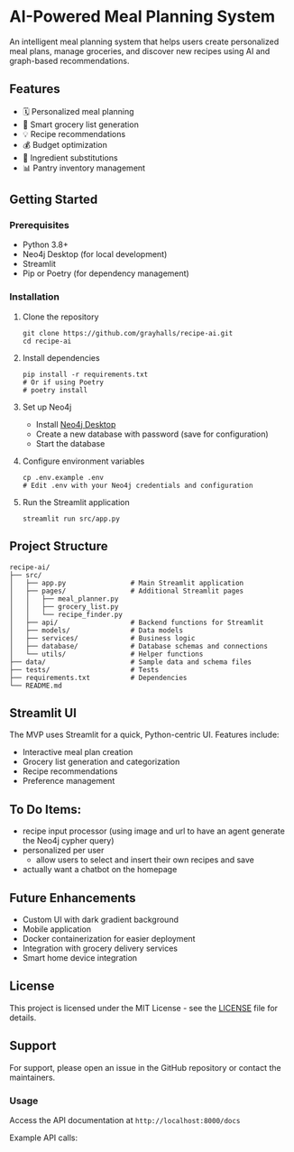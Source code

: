 # AI-Powered Meal Planning System

An intelligent meal planning system that helps users create personalized meal plans, manage groceries, and discover new recipes using AI and graph-based recommendations.

## Features

- 🗓️ Personalized meal planning
- 🛒 Smart grocery list generation
- 💡 Recipe recommendations
- 💰 Budget optimization
- 🔄 Ingredient substitutions
- 📊 Pantry inventory management

## Getting Started

### Prerequisites

- Python 3.8+
- Neo4j Desktop (for local development)
- Streamlit
- Pip or Poetry (for dependency management)

### Installation

1. Clone the repository
   ```
   git clone https://github.com/grayhalls/recipe-ai.git
   cd recipe-ai
   ```

2. Install dependencies
   ```
   pip install -r requirements.txt
   # Or if using Poetry
   # poetry install
   ```

3. Set up Neo4j
   - Install [Neo4j Desktop](https://neo4j.com/download/)
   - Create a new database with password (save for configuration)
   - Start the database

4. Configure environment variables
   ```
   cp .env.example .env
   # Edit .env with your Neo4j credentials and configuration
   ```

5. Run the Streamlit application
   ```
   streamlit run src/app.py
   ```

## Project Structure

```
recipe-ai/
├── src/
│   ├── app.py                # Main Streamlit application
│   ├── pages/                # Additional Streamlit pages
│   │   ├── meal_planner.py
│   │   ├── grocery_list.py
│   │   └── recipe_finder.py
│   ├── api/                  # Backend functions for Streamlit
│   ├── models/               # Data models
│   ├── services/             # Business logic
│   ├── database/             # Database schemas and connections
│   └── utils/                # Helper functions
├── data/                     # Sample data and schema files
├── tests/                    # Tests
├── requirements.txt          # Dependencies
└── README.md
```

## Streamlit UI

The MVP uses Streamlit for a quick, Python-centric UI. Features include:
- Interactive meal plan creation
- Grocery list generation and categorization
- Recipe recommendations
- Preference management

## To Do Items:
- recipe input processor (using image and url to have an agent generate the Neo4j cypher query)
- personalized per user
   - allow users to select and insert their own recipes and save
- actually want a chatbot on the homepage

## Future Enhancements

- Custom UI with dark gradient background
- Mobile application
- Docker containerization for easier deployment
- Integration with grocery delivery services
- Smart home device integration

## License

This project is licensed under the MIT License - see the [LICENSE](LICENSE) file for details.

## Support

For support, please open an issue in the GitHub repository or contact the maintainers.

### Usage

Access the API documentation at `http://localhost:8000/docs`

Example API calls:
